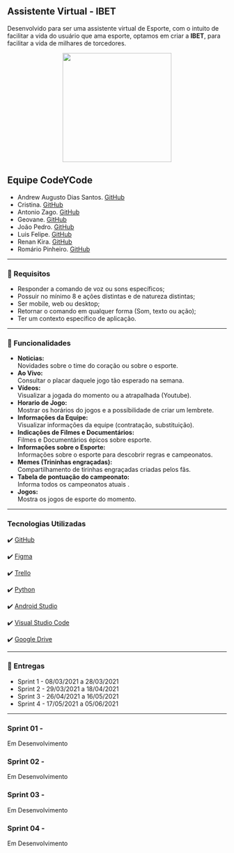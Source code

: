 ## Assistente Virtual - IBET
Desenvolvido para ser uma assistente virtual de Esporte, com o  intuito de facilitar a vida do usuário que ama esporte, optamos em criar a **IBET**, para facilitar a vida de milhares de torcedores.

<p align="center">
<img src="https://github.com/criskurim/CodeYCode/blob/main/logo.jpg" width="250px" >
</p>


## Equipe CodeYCode
* Andrew Augusto Dias Santos. [GitHub](https://github.com/AndrewAugusto)
* Cristina. [GitHub](https://github.com/criskurim)
* Antonio Zago. [GitHub](https://github.com/Antonio-Zago)
* Geovane. [GitHub]()
* João Pedro. [GitHub]()
* Luis Felipe. [GitHub]()
* Renan Kira. [GitHub]()
* Romário Pinheiro. [GitHub](https://github.com/RomarioPinheiro)


---
### 🔔  Requisitos
 * Responder a comando de voz ou sons específicos;
 * Possuir no mínimo 8 e ações distintas e de natureza distintas;
 * Ser mobile, web ou desktop;
 * Retornar o comando em qualquer forma (Som, texto ou ação);
 * Ter um contexto específico de aplicação.

---

### 📱 Funcionalidades
- **Noticias:** <br>
Novidades sobre o time do coração ou sobre o esporte. <br>
- **Ao Vivo:** <br>
Consultar o placar daquele jogo tão esperado na semana. <br>
- **Vídeos:** <br>
Visualizar a jogada do momento ou a atrapalhada (Youtube). <br>
- **Horario de Jogo:** <br>
Mostrar os horários do jogos e a possíbilidade de criar um lembrete. <br>
- **Informações da Equipe:** <br>
Visualizar informações da equipe (contratação, substituição). <br>
- **Indicações de Filmes e Documentários:** <br>
Filmes e Documentários épicos sobre esporte. <br>
- **Informações sobre o Esporte:** <br>
Informações sobre o esporte para descobrir regras e campeonatos. <br>
- **Memes (Trininhas engraçadas):** <br>
Compartilhamento de tirinhas engraçadas criadas pelos fãs. <br>
- **Tabela de pontuação do campeonato:** <br>
Informa todos os campeonatos atuais . <br>
- **Jogos:** <br>
Mostra os jogos de esporte do momento. <br>


---


### Tecnologias Utilizadas

✔️ [GitHub](https://github.com)

✔️ [Figma](https://figma.com)

✔️ [Trello](https://trello.com/)

✔️ [Python](https://www.python.org)

✔️ [Android Studio](https://developer.android.com/studio)

✔️ [Visual Studio Code](https://code.visualstudio.com/)

✔️ [Google Drive](https://www.google.com/intl/pt-br/drive/about.html)


---

### 📅 Entregas
- Sprint 1 - 08/03/2021 a 28/03/2021
- Sprint 2 - 29/03/2021 a 18/04/2021
- Sprint 3 - 26/04/2021 a 16/05/2021
- Sprint 4 - 17/05/2021 a 05/06/2021  

---

### Sprint 01 -
Em Desenvolvimento

### Sprint 02 -
Em Desenvolvimento

### Sprint 03 -
Em Desenvolvimento

### Sprint 04 -
Em Desenvolvimento
